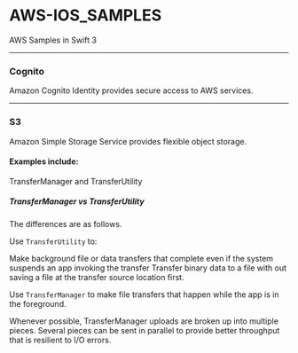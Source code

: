 # AWS-IOS_SAMPLES
AWS Samples in Swift 3 
***
### Cognito 
Amazon Cognito Identity provides secure access to AWS services. 
***
### S3
Amazon Simple Storage Service provides flexible object storage. 

#### Examples include:
TransferManager and TransferUtility

##### TransferManager vs TransferUtility
The differences are as follows.

Use `TransferUtility` to:

Make background file or data transfers that complete even if the system suspends an app invoking the transfer
Transfer binary data to a file with out saving a file at the transfer source location first.

Use `TransferManager` to make file transfers that happen while the app is in the foreground.

Whenever possible, TransferManager uploads are broken up into multiple pieces. Several pieces can be sent in parallel to provide better throughput that is resilient to I/O errors.
